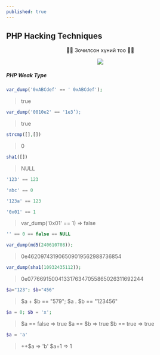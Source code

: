 ```yaml
---
published: true
---
```

## PHP Hacking Techniques

<p align="center">
🐱‍💻 Зочилсон хүний тоо 🐱‍💻 
</p>
<p align="center">
  <img src="https://profile-counter.glitch.me/{2021-10-03-PHP-Hacking-Techniques}/count.svg">
</p>

##### PHP Weak Type

```php
var_dump('0xABCdef' == ' 0xABCdef');
```

> true

```php
var_dump('0010e2' == '1e3’);
```

> true

```php
strcmp([],[])
```
> 0

```php
sha1([])
```

> NULL

```php
'123' == 123
```

```php
'abc' == 0
```

```php
'123a' == 123
```

```php
'0x01' == 1
```

> var_dump('0x01' == 1) => false

```php
'' == 0 == false == NULL
```

```php
var_dump(md5(240610708));
```

> 0e462097431906509019562988736854

```php
var_dump(sha1(10932435112));
```

> 0e07766915004133176347055865026311692244

```php
$a="123"; $b="456"
```

> $a + $b == "579";
> $a . $b == "123456"

```php
$a = 0; $b = 'x';
```

> $a == false => true
> $a == $b => true
> $b == true => true

```php
$a = 'a'
```

> ++$a => 'b'
> $a+1 => 1
